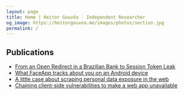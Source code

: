 ```yaml
---
layout: page
title: Home | Heitor Gouvêa - Independent Researcher
og_image: https://heitorgouvea.me/images/photos/section.jpg
permalink: /
---
```


## Publications

* [From an Open Redirect in a Brazilian Bank to Session Token Leak](/2020/01/03/From-Open-Redirect-to-Session-Token-Leak)
* [What FaceApp tracks about you on an Android device](/2020/06/14/What-FaceApp-tracks-about-you-on-an-Android-device)
* [A little case about scraping personal data exposure in the web](/2020/06/23/Scraping-personal-data-exposure-in-the-web)
* [Chaining client-side vulnerabilities to make a web app unavailable](/2020/08/01/client-side-vulns-to-make-web-app-unavailable)
